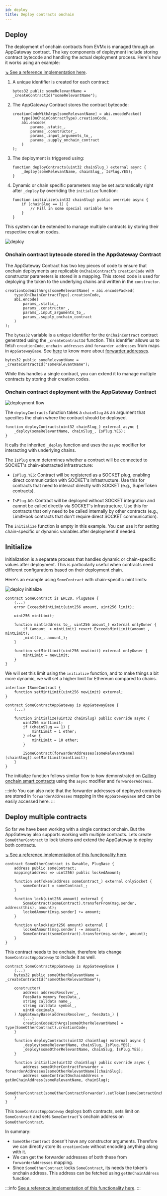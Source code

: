 ```yaml
---
id: deploy
title: Deploy contracts onchain
---
```


## Deploy

The deployment of onchain contracts from EVMx is managed through an AppGateway contract. The key components of deployment include storing contract bytecode and handling the actual deployment process. Here's how it works using an example:

[↘ See a reference implementation here](https://github.com/SocketDotTech/socket-starter-kit/blob/master/src/counter/CounterAppGateway.sol).

1. A unique identifier is created for each contract:
    ```solidity
    bytes32 public someRelevantName = _createContractId("someRelevantName");
    ```

1. The AppGateway Contract stores the contract bytecode:
    ```solidity
    creationCodeWithArgs[someRelevantName] = abi.encodePacked(
        type(OnChainContractType).creationCode,
        abi.encode(
            params_.static_,
            params_.constructor_,
            params_.input_arguments_to_,
            params_.supply_onchain_contract
        )
    );
    ```

1. The deployment is triggered using:
    ```solidity
    function deployContracts(uint32 chainSlug_) external async {
        _deploy(someRelevantName, chainSlug_, IsPlug.YES);
    }
    ```

1. Dynamic or chain specific parameters may be set automatically right after `_deploy` by overriding the `initialize` function:
    ```solidity
    function initialize(uint32 chainSlug) public override async {
        if (chainSlug == 1) {
            // Fill in some special variable here
        }
    }
    ```

This system can be extended to manage multiple contracts by storing their respective creation codes.

<div style={{ display: 'flex', justifyContent: 'center' }}>
    <img src="/img/deploy_sequence.svg" alt="deploy" style={{ width: '80%' }} />
</div>

### Onchain contract bytecode stored in the AppGateway Contract
The AppGateway Contract has two key pieces of code to ensure that onchain deployments are replicable `OnChainContract`'s `creationCode` with constructor parameters is stored in a mapping. This stored code is used for deploying the token to the underlying chains and written in the `constructor`.
```solidity
creationCodeWithArgs[someRelevantName] = abi.encodePacked(
    type(OnChainContractType).creationCode,
    abi.encode(
        params_.static_,
        params_.constructor_,
        params_.input_arguments_to_,
        params_.supply_onchain_contract
    )
);
```

The  `bytes32` variable is a unique identifier for the `OnChainContract` contract generated using the `_createContractId` function. This identifier allows us to fetch `creationCode`, `onchain addresses` and `forwarder addresses` from maps in `AppGatewayBase`. See [here](/forwarder-addresses) to know more about [forwarder addresses](/forwarder-addresses).
```solidity
bytes32 public someRelevantName = _createContractId("someRelevantName");
```

While this handles a single contract, you can extend it to manage multiple contracts by storing their creation codes.

### Onchain contract deployment with the AppGateway Contract
<div style={{ display: 'flex', justifyContent: 'center' }}>
    <img src="/img/deployment_flow.svg" alt="deployment flow" style={{ width: '100%' }} />
</div>

The `deployContracts` function takes a `chainSlug` as an argument that specifies the chain where the contract should be deployed.
```solidity
function deployContracts(uint32 chainSlug_) external async {
    _deploy(someRelevantName, chainSlug_, IsPlug.YES);
}
```
It calls the inherited `_deploy` function and uses the `async` modifier for interacting with underlying chains.

The `IsPlug` enum determines whether a contract will be connected to SOCKET's chain-abstracted infrastructure:

- `IsPlug.YES`: Contract will be registered as a SOCKET plug, enabling direct communication with SOCKET's infrastructure. Use this for contracts that need to interact directly with SOCKET (e.g., SuperToken contracts).

- `IsPlug.NO`: Contract will be deployed without SOCKET integration and cannot be called directly via SOCKET's infrastructure. Use this for contracts that only need to be called internally by other contracts (e.g., LimitHook contracts that don't require direct SOCKET communication).

The `initialize` function is empty in this example. You can use it for setting chain-specific or dynamic variables after deployment if needed.

## Initialize

Initialization is a separate process that handles dynamic or chain-specific values after deployment. This is particularly useful when contracts need different configurations based on their deployment chain.

Here's an example using `SomeContract` with chain-specific mint limits:

<div style={{ display: 'flex', justifyContent: 'center' }}>
    <img src="/img/deploy_initialize.svg" alt="deploy initialize" style={{ width: '80%' }} />
</div>

```solidity
contract SomeContract is ERC20, PlugBase {
    (...)
    error ExceedsMintLimit(uint256 amount, uint256 limit);

    uint256 mintLimit;

    function mint(address to_, uint256 amount_) external onlyOwner {
        if (amount_ > mintLimit) revert ExceedsMintLimit(amount_, mintLimit);
        _mint(to_, amount_);
    }

    function setMintLimit(uint256 newLimit) external onlyOwner {
        mintLimit = newLimit;
    }
}
```

We will set this limit using the `initialize` function, and to make things a bit more dynamic, we will set a higher limit for Ethereum compared to chains.

```solidity
interface ISomeContract {
    function setMintLimit(uint256 newLimit) external;
}

contract SomeContractAppGateway is AppGatewayBase {
    (...)

    function initialize(uint32 chainSlug) public override async {
        uint256 mintLimit;
        if (chainSlug == 1) {
            mintLimit = 1 ether;
        } else {
            mintLimit = 10 ether;
        }

        ISomeContract(forwarderAddresses[someRelevantName][chainSlug]).setMintLimit(mintLimit);
    }
}
```

The initialize function follows similar flow to how demonstrated on [Calling onchain smart contracts](/call-onchain-from-evmx) using the `async` modifier and `forwarderAddress`.

:::info
You can also note that the forwarder addresses of deployed contracts are stored in `forwarderAddresses` mapping in the `AppGatewayBase` and can be easily accessed here.
:::

## Deploy multiple contracts

So far we have been working with a single contract onchain. But the AppGateway also supports working with multiple contracts. Lets create `SomeOtherContract` to lock tokens and extend the AppGateway to deploy both contracts.

[↘ See a reference implementation of this functionality here](https://github.com/SocketDotTech/socket-test-app/tree/master/src/deploy).

```solidity
contract SomeOtherContract is Ownable, PlugBase {
    address public someContract;
    mapping(address => uint256) public lockedAmount;

    function setToken(address someContract_) external onlySocket {
        someContract = someContract_;
    }

    function lock(uint256 amount) external {
        SomeContract(someContract).transferFrom(msg.sender, address(this), amount);
        lockedAmount[msg.sender] += amount;
    }

    function unlock(uint256 amount) external {
        lockedAmount[msg.sender] -= amount;
        SomeContract(someContract).transfer(msg.sender, amount);
    }
}
```

This contract needs to be onchain, therefore lets change `SomeContractAppGateway` to include it as well.

```solidity
contract SomeContractAppGateway is AppGatewayBase {
    (...)
    bytes32 public someOtherRelevantName = _createContractId("someOtherRelevantName");

    constructor(
        address addressResolver_,
        FeesData memory feesData_,
        string calldata name_,
        string calldata symbol_,
        uint8 decimals_
    ) AppGatewayBase(addressResolver_, feesData_) {
        (...)
        creationCodeWithArgs[someOtherRelevantName] = type(SomeOtherContract).creationCode;
    }

    function deployContracts(uint32 chainSlug) external async {
        _deploy(someRelevantName, chainSlug, IsPlug.YES);
        _deploy(someOtherRelevantName, chainSlug, IsPlug.YES);
    }

    function initialize(uint32 chainSlug) public override async {
        address someOtherContractForwarder = forwarderAddresses[someOtherRelevantName][chainSlug];
        address someContractOnchainAddress = getOnChainAddress(someRelevantName, chainSlug);

        SomeOtherContract(someOtherContractForwarder).setToken(someContractOnchainAddress);
    }
}
```

This `SomeContractAppGateway` deploys both contracts, sets limit on `SomeContract` and sets `SomeContract`'s onchain address on `SomeOtherContract`.

In summary:

- `SomeOtherContract` doesn't have any constructor arguments. Therefore we can directly store its `creationCode` without encoding anything along with it.
- We can get the forwarder addresses of both these from `forwarderAddresses` mapping.
- Since `SomeOtherContract` locks `SomeContract`, its needs the token’s onchain address. This address can be fetched using `getOnChainAddress` function.

:::info
[See a reference implementation of this functionality here](https://github.com/SocketDotTech/socket-test-app/tree/master/src/deploy).
:::
